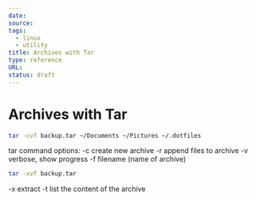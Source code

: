```yaml
---
date: 
source: 
tags:
  - linux
  - utility
title: Archives with Tar
type: reference
URL: 
status: draft
---
```


# Archives with Tar

```sh
tar -cvf backup.tar ~/Documents ~/Pictures ~/.dotfiles
```

tar command options:
-c create new archive
-r append files to archive
-v verbose, show progress
-f filename (name of archive)

```sh
tar -xvf backup.tar
```

-x extract
-t list the content of the archive
